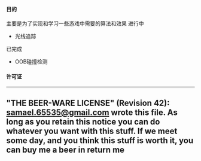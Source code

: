 #### 目的 ####

主要是为了实现和学习一些游戏中需要的算法和效果
进行中

* 光线追踪

已完成

* OOB碰撞检测


#### 许可证 ####
  ----------------------------------------------------------------------------
  "THE BEER-WARE LICENSE" (Revision 42):
  <samael.65535@gmail.com> wrote this file. As long as you retain this notice you
  can do whatever you want with this stuff. If we meet some day, and you think
  this stuff is worth it, you can buy me a beer in return me
  ----------------------------------------------------------------------------